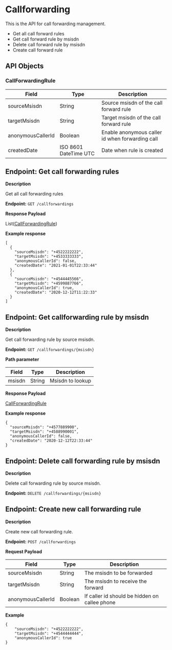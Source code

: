 # Callforwarding
This is the API for call forwarding management.

* Get all call forward rules
* Get call forward rule by msisdn
* Delete call forward rule by msisdn
* Create call forward rule

## API Objects

### CallForwardingRule
Field               | Type                  | Description
------------------- | --------------------- | -----------------------------------------------
sourceMsisdn        | String                | Source msisdn of the call forward rule
targetMsisdn        | String                | Target msisdn of the call forward rule
anonymousCallerId   | Boolean               | Enable anonymous caller id when forwarding call
createdDate         | ISO 8601 DateTime UTC | Date when rule is created

## Endpoint: Get call forwarding rules

**Description**

Get all call forwarding rules

**Endpoint:** `GET /callforwardings`

**Response Payload**

List([CallForwardingRule](/api/call-forward/#callforwardingrule))

**Example response**

```
[
  {
    "sourceMsisdn": "+4522222222",
    "targetMsisdn": "+4533333333",
    "anonymousCallerId": false,
    "createdDate": "2021-01-01T22:33:44"
  },
  {
    "sourceMsisdn": "+4544445566",
    "targetMsisdn": "+4599887766",
    "anonymousCallerId": true,
    "createdDate": "2020-12-12T11:22:33"
  }
]
```

## Endpoint: Get callforwarding rule by msisdn

**Description**

Get call forwarding rule by source msisdn.

**Endpoint:** `GET /callforwardings/{msisdn}`

**Path parameter**

Field           | Type          | Description
------------    | ------------  | ------------
msisdn          | String        | Msisdn to lookup

**Response Payload**

[CallForwardingRule](/api/call-forward/#callforwardingrule)

**Example response**

```
{
  "sourceMsisdn": "+4577889900",
  "targetMsisdn": "+4588990001",
  "anonymousCallerId": false,
  "createdDate": "2020-12-12T22:33:44"
}
```

## Endpoint: Delete call forwarding rule by msisdn

**Description**

Delete call forwarding rule by source msisdn.

**Endpoint:** `DELETE /callforwardings/{msisdn}`

## Endpoint: Create new call forwarding rule

**Description**

Create new call forwarding rule.

**Endpoint:** `POST /callforwardings`

**Request Payload**

Field             | Type          | Description
------------      | ------------  | ------------
sourceMsisdn      | String        | The msisdn to be forwarded
targetMsisdn      | String        | The msisdn to receive the forward
anonymousCallerId | Boolean       | If caller id should be hidden on callee phone 

**Example**

```
{
    "sourceMsisdn": "+4522222222",
    "targetMsisdn": "+4544444444",
    "anonymousCallerId": true
}
```
